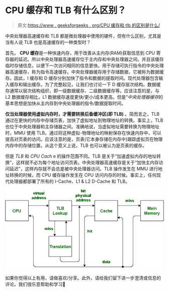# CPU 缓存和 TLB 有什么区别？

> 原文:[https://www . geeksforgeeks . org/CPU 缓存和 tlb 的区别是什么/](https://www.geeksforgeeks.org/whats-difference-between-cpu-cache-and-tlb/)

中央处理器高速缓存和 TLB 都是微处理器中使用的硬件，但有什么区别，尤其是当有人说 TLB 也是高速缓存的一种类型时？

首先。 **CPU 缓存**是一种快速内存，用于改善从主内存(RAM)获取信息到 CPU 寄存器的延迟。所以中央处理器高速缓存位于主内存和中央处理器之间。并且该缓存临时存储信息，以便下一次访问相同的信息更快。用于存储可执行指令的中央处理器高速缓存，称为指令高速缓存。中央处理器缓存用于存储数据，它被称为数据缓存。因此，I 缓存和 D 缓存分别加快了指令和数据的提取时间。现代处理器包含输入缓存和输出缓存。为了完整起见，让我们也讨论一下 D 缓存层次结构。数据缓存通常以层次结构组织，即一级数据缓存、二级数据缓存等。应该注意的是，与 L2 数据缓存相比，L1 数据缓存速度更快/更小/成本更高。但是“*中央处理器缓存*的基本思想是加快从主内存到中央处理器的指令/数据提取时间。

**仅当处理器使用虚拟内存时，才需要转换后备缓冲区(即 TLB)** 。简而言之，TLB 通过在更快的内存中存储页表，加快了虚拟地址到物理地址的转换。事实上，TLB 也位于中央处理器和主存储器之间。准确地说，当虚拟地址需要转换为物理地址时，MMU 使用 TLB。通过将这种虚拟-物理地址的映射保存在快速内存中，可以提高对页表的访问。应该注意的是，页表(它本身存储在内存中)跟踪虚拟页在物理内存中的存储位置。从这个意义上说，TLB 也可以被认为是页表的缓存。

但是 *TLB* 和 *CPU Cach* e 的操作范围不同。TLB 是关于“加速虚拟内存的地址转换”，这样就不必为每个地址访问页表。中央处理器高速缓存是关于“加快主内存访问延迟”，这样内存就不会总是被中央处理器访问。TLB 操作发生在 MMU 进行地址转换的时候，而 CPU 缓存操作发生在 CPU 访问内存的时候。事实上，任何现代处理器都部署了所有的 I-Cache、L1 & L2 D-Cache 和 TLB。

![](img/ff6ba66e932936877b3fc94d6b776c0b.png)

如果你觉得以上有用，请做喜欢/分享。此外，请给我们留下进一步澄清或信息的评论。我们很乐意帮助和学习🙂